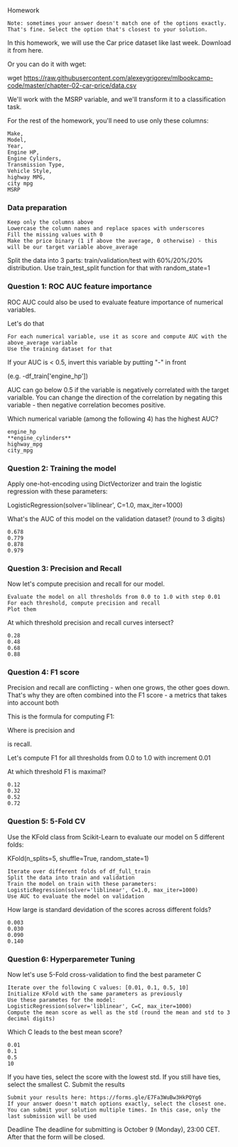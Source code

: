 Homework

    Note: sometimes your answer doesn't match one of the options exactly. That's fine. Select the option that's closest to your solution.

In this homework, we will use the Car price dataset like last week. Download it from here.

Or you can do it with wget:

wget https://raw.githubusercontent.com/alexeygrigorev/mlbookcamp-code/master/chapter-02-car-price/data.csv

We'll work with the MSRP variable, and we'll transform it to a classification task.

For the rest of the homework, you'll need to use only these columns:

    Make,
    Model,
    Year,
    Engine HP,
    Engine Cylinders,
    Transmission Type,
    Vehicle Style,
    highway MPG,
    city mpg
    MSRP

### Data preparation

    Keep only the columns above
    Lowercase the column names and replace spaces with underscores
    Fill the missing values with 0
    Make the price binary (1 if above the average, 0 otherwise) - this will be our target variable above_average

Split the data into 3 parts: train/validation/test with 60%/20%/20% distribution. Use train_test_split function for that with random_state=1

### Question 1: ROC AUC feature importance

ROC AUC could also be used to evaluate feature importance of numerical variables.

Let's do that

    For each numerical variable, use it as score and compute AUC with the above_average variable
    Use the training dataset for that

If your AUC is < 0.5, invert this variable by putting "-" in front

(e.g. -df_train['engine_hp'])

AUC can go below 0.5 if the variable is negatively correlated with the target varialble. You can change the direction of the correlation by negating this variable - then negative correlation becomes positive.

Which numerical variable (among the following 4) has the highest AUC?

    engine_hp
    **engine_cylinders**
    highway_mpg
    city_mpg

### Question 2: Training the model

Apply one-hot-encoding using DictVectorizer and train the logistic regression with these parameters:

LogisticRegression(solver='liblinear', C=1.0, max_iter=1000)

What's the AUC of this model on the validation dataset? (round to 3 digits)

    0.678
    0.779
    0.878
    0.979

### Question 3: Precision and Recall

Now let's compute precision and recall for our model.

    Evaluate the model on all thresholds from 0.0 to 1.0 with step 0.01
    For each threshold, compute precision and recall
    Plot them

At which threshold precision and recall curves intersect?

    0.28
    0.48
    0.68
    0.88

### Question 4: F1 score

Precision and recall are conflicting - when one grows, the other goes down. That's why they are often combined into the F1 score - a metrics that takes into account both

This is the formula for computing F1:

Where is precision and

is recall.

Let's compute F1 for all thresholds from 0.0 to 1.0 with increment 0.01

At which threshold F1 is maximal?

    0.12
    0.32
    0.52
    0.72

### Question 5: 5-Fold CV

Use the KFold class from Scikit-Learn to evaluate our model on 5 different folds:

KFold(n_splits=5, shuffle=True, random_state=1)

    Iterate over different folds of df_full_train
    Split the data into train and validation
    Train the model on train with these parameters: LogisticRegression(solver='liblinear', C=1.0, max_iter=1000)
    Use AUC to evaluate the model on validation

How large is standard devidation of the scores across different folds?

    0.003
    0.030
    0.090
    0.140

### Question 6: Hyperparemeter Tuning

Now let's use 5-Fold cross-validation to find the best parameter C

    Iterate over the following C values: [0.01, 0.1, 0.5, 10]
    Initialize KFold with the same parameters as previously
    Use these parametes for the model: LogisticRegression(solver='liblinear', C=C, max_iter=1000)
    Compute the mean score as well as the std (round the mean and std to 3 decimal digits)

Which C leads to the best mean score?

    0.01
    0.1
    0.5
    10

If you have ties, select the score with the lowest std. If you still have ties, select the smallest C.
Submit the results

    Submit your results here: https://forms.gle/E7Fa3WuBw3HkPQYg6
    If your answer doesn't match options exactly, select the closest one.
    You can submit your solution multiple times. In this case, only the last submission will be used

Deadline
The deadline for submitting is October 9 (Monday), 23:00 CET. After that the form will be closed.
